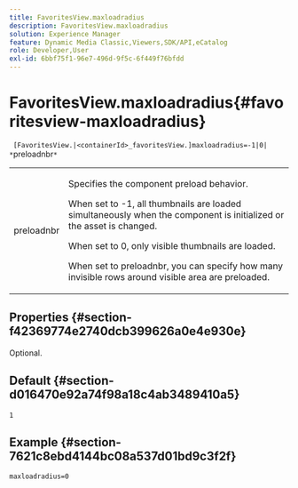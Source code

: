 ```yaml
---
title: FavoritesView.maxloadradius
description: FavoritesView.maxloadradius
solution: Experience Manager
feature: Dynamic Media Classic,Viewers,SDK/API,eCatalog
role: Developer,User
exl-id: 6bbf75f1-96e7-496d-9f5c-6f449f76bfdd
---
```

# FavoritesView.maxloadradius{#favoritesview-maxloadradius}

` [FavoritesView.|<containerId>_favoritesView.]maxloadradius=-1|0| *`preloadnbr`*`

<table id="table_2B109D2F91E64B5382B31921C3780FA5"> 
 <tbody> 
  <tr> 
   <td colname="col1"> <p><span class="codeph"><span class="varname"> preloadnbr</span></span> </p> </td> 
   <td colname="col2"> <p> Specifies the component preload behavior. </p> <p>When set to <span class="codeph"> -1</span>, all thumbnails are loaded simultaneously when the component is initialized or the asset is changed. </p> <p>When set to <span class="codeph"> 0</span>, only visible thumbnails are loaded. </p> <p> When set to <span class="codeph"><span class="varname"> preloadnbr</span></span>, you can specify how many invisible rows around visible area are preloaded. </p> </td> 
  </tr> 
 </tbody> 
</table>

## Properties {#section-f42369774e2740dcb399626a0e4e930e}

Optional.

## Default {#section-d016470e92a74f98a18c4ab3489410a5}

`1`

## Example {#section-7621c8ebd4144bc08a537d01bd9c3f2f}

`maxloadradius=0`

